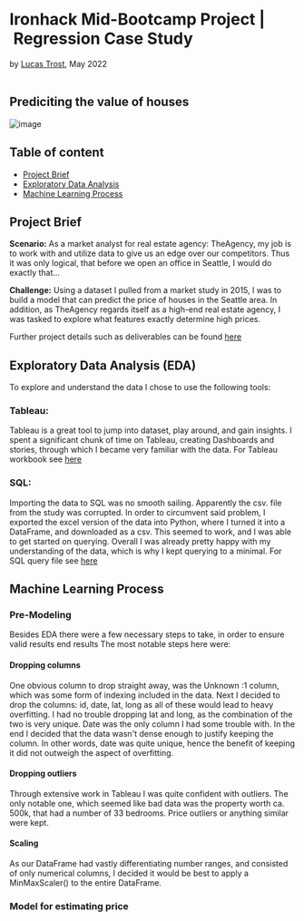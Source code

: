# Ironhack Mid-Bootcamp Project | Regression Case Study 
by [Lucas Trost](https://github.com/LucasTrost), May 2022
<br/><br/>
## Prediciting the value of houses

![image](https://user-images.githubusercontent.com/102299197/168103802-4e279a4c-f0ff-4883-93b0-0e0c2b086e30.png)

## Table of content

- [Project Brief](https://github.com/LucasTrost/Ironhack-MidBootProject/blob/main/README.md#project-brief)
- [Exploratory Data Analysis](https://github.com/LucasTrost/Ironhack-MidBootProject/blob/main/README.md#exploratory-data-analysis-eda)
- [Machine Learning Process](https://github.com/LucasTrost/Ironhack-MidBootProject/edit/main/README.md#machine-learning-process)
## Project Brief

**Scenario:**
As a market analyst for real estate agency: TheAgency, my job is to work with and utilize data to give us an edge over our competitors. Thus it was only logical, that before we open an office in Seattle, I would do exactly that...

**Challenge:**
Using a dataset I pulled from a market study in 2015, I was to build a model that can predict the price of houses in the Seattle area. In addition, as TheAgency regards itself as a high-end real estate agency, I was tasked to explore what features exactly determine high prices.

Further project details such as deliverables can be found [here](https://github.com/lillaszulyovszky/ironhack-case-study-classification/tree/main/project_details)

## Exploratory Data Analysis (EDA)
To explore and understand the data I chose to use the following tools:
### Tableau:
Tableau is a great tool to jump into dataset, play around, and gain insights. I spent a significant chunk of time on Tableau, creating Dashboards and stories, through which I became very familiar with the data.
For Tableau workbook see [here](https://github.com/LucasTrost/Ironhack-MidBootProject/tree/main/Tableau)
### SQL:
Importing the data to SQL was no smooth sailing. Apparently the csv. file from the study was corrupted. In order to circumvent said problem, I exported the excel version of the data into Python, where I turned it into a DataFrame, and downloaded as a csv. This seemed to work, and I was able to get started on querying. Overall I was already pretty happy with my understanding of the data, which is why I kept querying to a minimal.
For SQL query file see [here](https://github.com/LucasTrost/Ironhack-MidBootProject/tree/main/SQL%20Querys)

## Machine Learning Process

### Pre-Modeling
Besides EDA there were a few necessary steps to take, in order to ensure valid results end results
The most notable steps here were:
#### Dropping columns
One obvious column to drop straight away, was the Unknown :1 column, which was some form of indexing included in the data. Next I decided to drop the columns: id, date, lat, long as all of these would lead to heavy overfitting. I had no trouble dropping lat and long, as the combination of the two is very unique. Date was the only column I had some trouble with. In the end I decided that the data wasn't dense enough to justify keeping the column. In other words, date was quite unique, hence the benefit of keeping it did not outweigh the aspect of overfitting.
#### Dropping outliers
Through extensive work in Tableau I was quite confident with outliers. The only notable one, which seemed like bad data was the property worth ca. 500k, that had a number of 33 bedrooms. Price outliers or anything similar were kept.
#### Scaling
As our DataFrame had vastly differentiating number ranges, and consisted of only numerical columns, I decided it would be best to apply a MinMaxScaler() to the entire DataFrame.

### Model for estimating price
